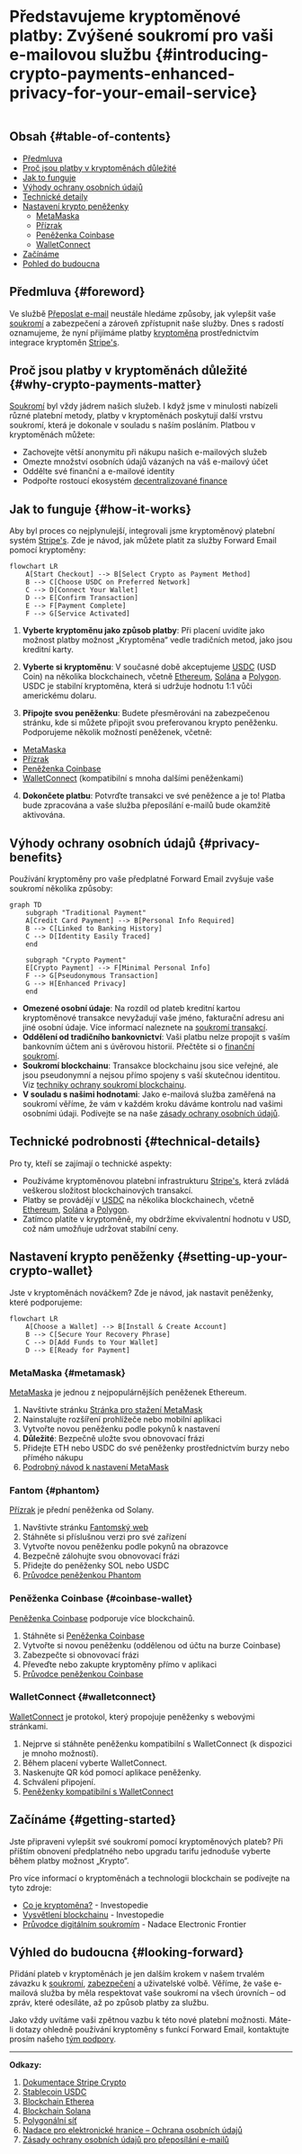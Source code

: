 # Představujeme kryptoměnové platby: Zvýšené soukromí pro vaši e-mailovou službu {#introducing-crypto-payments-enhanced-privacy-for-your-email-service}

<img loading="lazy" src="/img/articles/crypto-payments.webp" alt="" class="rounded-lg" />

## Obsah {#table-of-contents}

* [Předmluva](#foreword)
* [Proč jsou platby v kryptoměnách důležité](#why-crypto-payments-matter)
* [Jak to funguje](#how-it-works)
* [Výhody ochrany osobních údajů](#privacy-benefits)
* [Technické detaily](#technical-details)
* [Nastavení krypto peněženky](#setting-up-your-crypto-wallet)
  * [MetaMaska](#metamask)
  * [Přízrak](#phantom)
  * [Peněženka Coinbase](#coinbase-wallet)
  * [WalletConnect](#walletconnect)
* [Začínáme](#getting-started)
* [Pohled do budoucna](#looking-forward)

## Předmluva {#foreword}

Ve službě [Přeposlat e-mail](https://forwardemail.net) neustále hledáme způsoby, jak vylepšit vaše [soukromí](https://en.wikipedia.org/wiki/Privacy) a zabezpečení a zároveň zpřístupnit naše služby. Dnes s radostí oznamujeme, že nyní přijímáme platby [kryptoměna](https://en.wikipedia.org/wiki/Cryptocurrency) prostřednictvím integrace kryptoměn [Stripe's](https://stripe.com).

## Proč jsou platby v kryptoměnách důležité {#why-crypto-payments-matter}

[Soukromí](https://en.wikipedia.org/wiki/Internet_privacy) byl vždy jádrem našich služeb. I když jsme v minulosti nabízeli různé platební metody, platby v kryptoměnách poskytují další vrstvu soukromí, která je dokonale v souladu s naším posláním. Platbou v kryptoměnách můžete:

* Zachovejte větší anonymitu při nákupu našich e-mailových služeb
* Omezte množství osobních údajů vázaných na váš e-mailový účet
* Oddělte své finanční a e-mailové identity
* Podpořte rostoucí ekosystém [decentralizované finance](https://en.wikipedia.org/wiki/Decentralized_finance)

## Jak to funguje {#how-it-works}

Aby byl proces co nejplynulejší, integrovali jsme kryptoměnový platební systém [Stripe's](https://docs.stripe.com/crypto). Zde je návod, jak můžete platit za služby Forward Email pomocí kryptoměny:

```mermaid
flowchart LR
    A[Start Checkout] --> B[Select Crypto as Payment Method]
    B --> C[Choose USDC on Preferred Network]
    C --> D[Connect Your Wallet]
    D --> E[Confirm Transaction]
    E --> F[Payment Complete]
    F --> G[Service Activated]
```

1. **Vyberte kryptoměnu jako způsob platby**: Při placení uvidíte jako možnost platby možnost „Kryptoměna“ vedle tradičních metod, jako jsou kreditní karty.

2. **Vyberte si kryptoměnu**: V současné době akceptujeme [USDC](https://en.wikipedia.org/wiki/USD_Coin) (USD Coin) na několika blockchainech, včetně [Ethereum](https://ethereum.org), [Solána](https://solana.com) a [Polygon](https://polygon.technology). USDC je stabilní kryptoměna, která si udržuje hodnotu 1:1 vůči americkému dolaru.

3. **Připojte svou peněženku**: Budete přesměrováni na zabezpečenou stránku, kde si můžete připojit svou preferovanou krypto peněženku. Podporujeme několik možností peněženek, včetně:
* [MetaMaska](https://metamask.io)
* [Přízrak](https://phantom.app)
* [Peněženka Coinbase](https://www.coinbase.com/wallet)
* [WalletConnect](https://walletconnect.com) (kompatibilní s mnoha dalšími peněženkami)

4. **Dokončete platbu**: Potvrďte transakci ve své peněžence a je to! Platba bude zpracována a vaše služba přeposílání e-mailů bude okamžitě aktivována.

## Výhody ochrany osobních údajů {#privacy-benefits}

Používání kryptoměny pro vaše předplatné Forward Email zvyšuje vaše soukromí několika způsoby:

```mermaid
graph TD
    subgraph "Traditional Payment"
    A[Credit Card Payment] --> B[Personal Info Required]
    B --> C[Linked to Banking History]
    C --> D[Identity Easily Traced]
    end

    subgraph "Crypto Payment"
    E[Crypto Payment] --> F[Minimal Personal Info]
    F --> G[Pseudonymous Transaction]
    G --> H[Enhanced Privacy]
    end
```

* **Omezené osobní údaje**: Na rozdíl od plateb kreditní kartou kryptoměnové transakce nevyžadují vaše jméno, fakturační adresu ani jiné osobní údaje. Více informací naleznete na [soukromí transakcí](https://en.wikipedia.org/wiki/Privacy_coin).
* **Oddělení od tradičního bankovnictví**: Vaši platbu nelze propojit s vaším bankovním účtem ani s úvěrovou historií. Přečtěte si o [finanční soukromí](https://en.wikipedia.org/wiki/Financial_privacy).
* **Soukromí blockchainu**: Transakce blockchainu jsou sice veřejné, ale jsou pseudonymní a nejsou přímo spojeny s vaší skutečnou identitou. Viz [techniky ochrany soukromí blockchainu](https://en.wikipedia.org/wiki/Privacy_and_blockchain).
* **V souladu s našimi hodnotami**: Jako e-mailová služba zaměřená na soukromí věříme, že vám v každém kroku dáváme kontrolu nad vašimi osobními údaji. Podívejte se na naše [zásady ochrany osobních údajů](/privacy).

## Technické podrobnosti {#technical-details}

Pro ty, kteří se zajímají o technické aspekty:

* Používáme kryptoměnovou platební infrastrukturu [Stripe's](https://docs.stripe.com/crypto/stablecoin-payments), která zvládá veškerou složitost blockchainových transakcí.
* Platby se provádějí v [USDC](https://www.circle.com/en/usdc) na několika blockchainech, včetně [Ethereum](https://ethereum.org), [Solána](https://solana.com) a [Polygon](https://polygon.technology).
* Zatímco platíte v kryptoměně, my obdržíme ekvivalentní hodnotu v USD, což nám umožňuje udržovat stabilní ceny.

## Nastavení krypto peněženky {#setting-up-your-crypto-wallet}

Jste v kryptoměnách nováčkem? Zde je návod, jak nastavit peněženky, které podporujeme:

```mermaid
flowchart LR
    A[Choose a Wallet] --> B[Install & Create Account]
    B --> C[Secure Your Recovery Phrase]
    C --> D[Add Funds to Your Wallet]
    D --> E[Ready for Payment]
```

### MetaMaska {#metamask}

[MetaMaska](https://metamask.io) je jednou z nejpopulárnějších peněženek Ethereum.

1. Navštivte stránku [Stránka pro stažení MetaMask](https://metamask.io/download/)
2. Nainstalujte rozšíření prohlížeče nebo mobilní aplikaci
3. Vytvořte novou peněženku podle pokynů k nastavení
4. **Důležité**: Bezpečně uložte svou obnovovací frázi
5. Přidejte ETH nebo USDC do své peněženky prostřednictvím burzy nebo přímého nákupu
6. [Podrobný návod k nastavení MetaMask](https://metamask.io/faqs/)

### Fantom {#phantom}

[Přízrak](https://phantom.app) je přední peněženka od Solany.

1. Navštivte stránku [Fantomský web](https://phantom.app/)
2. Stáhněte si příslušnou verzi pro své zařízení
3. Vytvořte novou peněženku podle pokynů na obrazovce
4. Bezpečně zálohujte svou obnovovací frázi
5. Přidejte do peněženky SOL nebo USDC
6. [Průvodce peněženkou Phantom](https://help.phantom.app/hc/en-us/articles/4406388623251-How-to-create-a-new-wallet)

### Peněženka Coinbase {#coinbase-wallet}

[Peněženka Coinbase](https://www.coinbase.com/wallet) podporuje více blockchainů.

1. Stáhněte si [Peněženka Coinbase](https://www.coinbase.com/wallet/downloads)
2. Vytvořte si novou peněženku (oddělenou od účtu na burze Coinbase)
3. Zabezpečte si obnovovací frázi
4. Převeďte nebo zakupte kryptoměny přímo v aplikaci
5. [Průvodce peněženkou Coinbase](https://www.coinbase.com/learn/tips-and-tutorials/how-to-set-up-a-crypto-wallet)

### WalletConnect {#walletconnect}

[WalletConnect](https://walletconnect.com) je protokol, který propojuje peněženky s webovými stránkami.

1. Nejprve si stáhněte peněženku kompatibilní s WalletConnect (k dispozici je mnoho možností).
2. Během placení vyberte WalletConnect.
3. Naskenujte QR kód pomocí aplikace peněženky.
4. Schválení připojení.
5. [Peněženky kompatibilní s WalletConnect](https://walletconnect.com/registry/wallets)

## Začínáme {#getting-started}

Jste připraveni vylepšit své soukromí pomocí kryptoměnových plateb? Při příštím obnovení předplatného nebo upgradu tarifu jednoduše vyberte během platby možnost „Krypto“.

Pro více informací o kryptoměnách a technologii blockchain se podívejte na tyto zdroje:

* [Co je kryptoměna?](https://www.investopedia.com/terms/c/cryptocurrency.asp) - Investopedie
* [Vysvětlení blockchainu](https://www.investopedia.com/terms/b/blockchain.asp) - Investopedie
* [Průvodce digitálním soukromím](https://www.eff.org/issues/privacy) - Nadace Electronic Frontier

## Výhled do budoucna {#looking-forward}

Přidání plateb v kryptoměnách je jen dalším krokem v našem trvalém závazku k [soukromí](https://en.wikipedia.org/wiki/Privacy), [zabezpečení](https://en.wikipedia.org/wiki/Computer_security) a uživatelské volbě. Věříme, že vaše e-mailová služba by měla respektovat vaše soukromí na všech úrovních – od zpráv, které odesíláte, až po způsob platby za službu.

Jako vždy uvítáme vaši zpětnou vazbu k této nové platební možnosti. Máte-li dotazy ohledně používání kryptoměny s funkcí Forward Email, kontaktujte prosím našeho [tým podpory](/help).

---

**Odkazy:**

1. [Dokumentace Stripe Crypto](https://docs.stripe.com/crypto)
2. [Stablecoin USDC](https://www.circle.com/en/usdc)
3. [Blockchain Etherea](https://ethereum.org)
4. [Blockchain Solana](https://solana.com)
5. [Polygonální síť](https://polygon.technology)
6. [Nadace pro elektronické hranice – Ochrana osobních údajů](https://www.eff.org/issues/privacy)
7. [Zásady ochrany osobních údajů pro přeposílání e-mailů](/privacy)